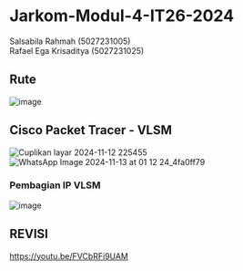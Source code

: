 # Jarkom-Modul-4-IT26-2024
Salsabila Rahmah (5027231005)<br>
Rafael Ega Krisaditya (5027231025)

## Rute
![image](https://github.com/user-attachments/assets/e73870b0-2687-4fc6-9e33-0c90b8c3f5c0)

## **Cisco Packet Tracer - VLSM**<br>
![Cuplikan layar 2024-11-12 225455](https://github.com/user-attachments/assets/b1c44ebf-436d-420b-87c1-86fa354d10f6)
![WhatsApp Image 2024-11-13 at 01 12 24_4fa0ff79](https://github.com/user-attachments/assets/f3ad6fe3-34ae-413c-8f79-9dcc53e0629d)


### Pembagian IP VLSM
![image](https://github.com/user-attachments/assets/7b70c313-c762-4887-8690-f3a7aa939c83)

## REVISI
https://youtu.be/FVCbRFi9UAM
